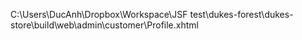 C:\Users\DucAnh\Dropbox\Workspace\JSF test\dukes-forest\dukes-store\build\web\admin\customer\Profile.xhtml
